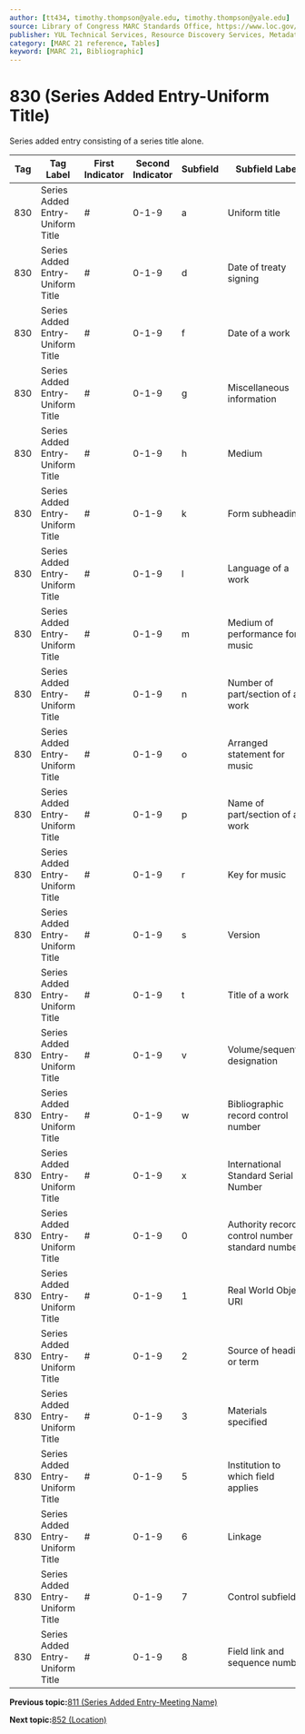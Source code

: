 ```yaml
---
author: [tt434, timothy.thompson@yale.edu, timothy.thompson@yale.edu]
source: Library of Congress MARC Standards Office, https://www.loc.gov/marc/bibliographic/bd830.html
publisher: YUL Technical Services, Resource Discovery Services, Metadata Services Unit
category: [MARC 21 reference, Tables]
keyword: [MARC 21, Bibliographic]
---
```


# 830 \(Series Added Entry-Uniform Title\)

Series added entry consisting of a series title alone.

|Tag|Tag Label|First Indicator|Second Indicator|Subfield|Subfield Label|Repeatable|
|---|---------|---------------|----------------|--------|--------------|----------|
|830|Series Added Entry-Uniform Title|\#|0-1-9|a|Uniform title|F|
|830|Series Added Entry-Uniform Title|\#|0-1-9|d|Date of treaty signing|T|
|830|Series Added Entry-Uniform Title|\#|0-1-9|f|Date of a work|F|
|830|Series Added Entry-Uniform Title|\#|0-1-9|g|Miscellaneous information|T|
|830|Series Added Entry-Uniform Title|\#|0-1-9|h|Medium|F|
|830|Series Added Entry-Uniform Title|\#|0-1-9|k|Form subheading|T|
|830|Series Added Entry-Uniform Title|\#|0-1-9|l|Language of a work|F|
|830|Series Added Entry-Uniform Title|\#|0-1-9|m|Medium of performance for music|T|
|830|Series Added Entry-Uniform Title|\#|0-1-9|n|Number of part/section of a work|T|
|830|Series Added Entry-Uniform Title|\#|0-1-9|o|Arranged statement for music|F|
|830|Series Added Entry-Uniform Title|\#|0-1-9|p|Name of part/section of a work|T|
|830|Series Added Entry-Uniform Title|\#|0-1-9|r|Key for music|F|
|830|Series Added Entry-Uniform Title|\#|0-1-9|s|Version|T|
|830|Series Added Entry-Uniform Title|\#|0-1-9|t|Title of a work|F|
|830|Series Added Entry-Uniform Title|\#|0-1-9|v|Volume/sequential designation|F|
|830|Series Added Entry-Uniform Title|\#|0-1-9|w|Bibliographic record control number|T|
|830|Series Added Entry-Uniform Title|\#|0-1-9|x|International Standard Serial Number|F|
|830|Series Added Entry-Uniform Title|\#|0-1-9|0|Authority record control number or standard number|T|
|830|Series Added Entry-Uniform Title|\#|0-1-9|1|Real World Object URI|T|
|830|Series Added Entry-Uniform Title|\#|0-1-9|2|Source of heading or term|F|
|830|Series Added Entry-Uniform Title|\#|0-1-9|3|Materials specified|F|
|830|Series Added Entry-Uniform Title|\#|0-1-9|5|Institution to which field applies|T|
|830|Series Added Entry-Uniform Title|\#|0-1-9|6|Linkage|F|
|830|Series Added Entry-Uniform Title|\#|0-1-9|7|Control subfield|F|
|830|Series Added Entry-Uniform Title|\#|0-1-9|8|Field link and sequence number|T|

**Previous topic:**[811 \(Series Added Entry-Meeting Name\)](../tables/811_bib_table.md)

**Next topic:**[852 \(Location\)](../tables/852_bib_table.md)

